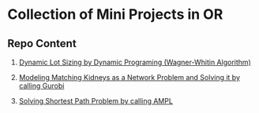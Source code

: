 # Collection of Mini Projects in OR

## Repo Content
1. [Dynamic Lot Sizing by Dynamic Programing (Wagner-Whitin Algorithm)](https://github.com/JessieJingxuGao/Supply-Chain-Inventory/blob/master/Wanger-Whitin-Programming-Homework.ipynb)</br>


2. [Modeling Matching Kidneys as a Network Problem and Solving it by calling Gurobi](https://github.com/JessieJingxuGao/Collection-of-Mini-Projects-in-OR/blob/master/Modeling-Matching-Kidneys-as-a-Network-Problem.ipynb)</br>

3. [Solving Shortest Path Problem by calling AMPL](https://github.com/JessieJingxuGao/Collection-of-Mini-Projects-in-OR/tree/master/Solving-Shortest-Path-Problem-by-Calling-AMPL)</br>
